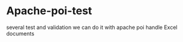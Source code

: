 # Apache-poi-test


several test and validation we can do it with apache poi handle Excel documents
